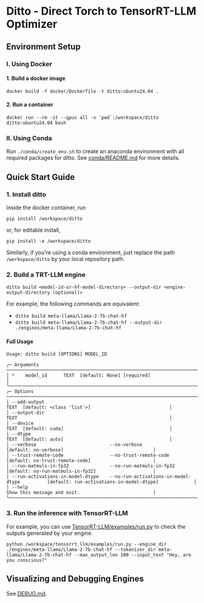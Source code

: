 # Ditto - Direct Torch to TensorRT-LLM Optimizer

## Environment Setup
### I. Using Docker
#### 1. Build a docker image
```
docker build -f docker/Dockerfile -t ditto:ubuntu24.04 .
```

#### 2. Run a container
```
docker run --rm -it --gpus all -v `pwd`:/workspace/ditto ditto:ubuntu24.04 bash
```

### II. Using Conda
Run `./conda/create_env.sh` to create an anaconda environment with all required packages for ditto.
See [conda/README.md](./conda/README.md) for more details.


## Quick Start Guide
### 1. Install ditto
Inside the docker container, run
```
pip install /workspace/ditto
```
or, for editable install,
```
pip install -e /workspace/ditto
```

Similarly, if you're using a conda environment, just replace the path `/workspace/ditto` by your local repository path.

### 2. Build a TRT-LLM engine
```
ditto build <model-id-or-hf-model-directory> --output-dir <engine-output-directory (optional)>
```
For example, the following commands are equivalent:
* `ditto build meta-llama/Llama-2-7b-chat-hf`
* `ditto build meta-llama/Llama-2-7b-chat-hf --output-dir ./engines/meta-llama/Llama-2-7b-chat-hf`

#### Full Usage
```
Usage: ditto build [OPTIONS] MODEL_ID                                                                                                    
                                                                                                                                          
╭─ Arguments ────────────────────────────────────────────────────────────────────────────────────────────────────────────────────────────╮
│ *    model_id      TEXT  [default: None] [required]                                                                                    │
╰────────────────────────────────────────────────────────────────────────────────────────────────────────────────────────────────────────╯
╭─ Options ──────────────────────────────────────────────────────────────────────────────────────────────────────────────────────────────╮
│ --add-output                                                               TEXT  [default: <class 'list'>]                             │
│ --output-dir                                                               TEXT                                                        │
│ --device                                                                   TEXT  [default: cuda]                                       │
│ --dtype                                                                    TEXT  [default: auto]                                       │
│ --verbose                           --no-verbose                                 [default: no-verbose]                                 │
│ --trust-remote-code                 --no-trust-remote-code                       [default: no-trust-remote-code]                       │
│ --run-matmuls-in-fp32               --no-run-matmuls-in-fp32                     [default: no-run-matmuls-in-fp32]                     │
│ --run-activations-in-model-dtype    --no-run-activations-in-model-dtype          [default: run-activations-in-model-dtype]             │
│ --help                                                                           Show this message and exit.                           │
╰────────────────────────────────────────────────────────────────────────────────────────────────────────────────────────────────────────╯
```


### 3. Run the inference with TensorRT-LLM
For example, you can use [TensorRT-LLM/examples/run.py](https://github.com/NVIDIA/TensorRT-LLM/blob/42a7b0922fc9e095f173eab9a7efa0bcdceadd0d/examples/run.py) to check the outputs generated by your engine.

```
python /workspace/tensorrt_llm/examples/run.py --engine_dir ./engines/meta-llama/Llama-2-7b-chat-hf --tokenizer_dir meta-llama/Llama-2-7b-chat-hf --max_output_len 100 --input_text "Hey, are you conscious?"
```


## Visualizing and Debugging Engines
See [DEBUG.md](./DEBUG.md).
